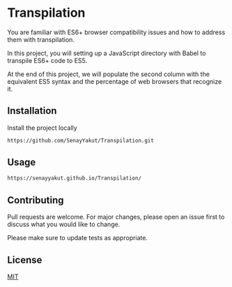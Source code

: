 # Transpilation

You are familiar with ES6+ browser compatibility issues and how to address them with transpilation.

In this project, you will setting up a JavaScript directory with Babel to transpile ES6+ code to ES5.

At the end of this project, we will populate the second column with the equivalent ES5 syntax and the percentage of web browsers that recognize it.

## Installation

Install the project locally
```bash
https://github.com/SenayYakut/Transpilation.git
```

## Usage
```bash
https://senayyakut.github.io/Transpilation/
```


## Contributing
Pull requests are welcome. For major changes, please open an issue first to discuss what you would like to change.

Please make sure to update tests as appropriate.

## License
[MIT](https://choosealicense.com/licenses/mit/)
